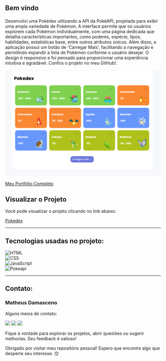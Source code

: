 ## Bem vindo<p>
Desenvolvi uma Pokédex utilizando a API da PokéAPI, projetada para exibir uma ampla variedade de Pokémon. A interface permite que os usuários explorem cada Pokémon individualmente, com uma página dedicada que detalha características importantes, como poderes, espécie, tipos, habilidades, estatísticas base, entre outros atributos únicos. Além disso, a aplicação possui um botão de 'Carregar Mais', facilitando a navegação e permitindo expandir a lista de Pokémon conforme o usuário desejar. O design é responsivo e foi pensado para proporcionar uma experiência intuitiva e agradável. Confira o projeto no meu GitHub!.

<div align="center">

![Captura de tela - Elevate](https://github.com/MatheusADamasceno/Pokedex/blob/main/img.png)
</div>

<div alinhar="centro">

[Meu Portfólio Completo](https://matheusprojectss.netlify.app)

</div>


## Visualizar o Projeto
Você pode visualizar o projeto clicando no link abaixo:

[Pokedex](https://pokedex-pokemon25.netlify.app/)


---
<div id="tecnologias-utilizadas">

## Tecnologias usadas no projeto:
![HTML]( https://img.shields.io/badge/HTML5-E34F26?style=for-the-badge&logo=html5&logoColor=white)  
![CSS]( https://img.shields.io/badge/CSS-239120?&style=for-the-badge&logo=css3&logoColor=white)  
![JavaScript]( https://img.shields.io/badge/JavaScript-F7DF1E?style=for-the-badge&logo=javascript&logoColor=black)  
![Pokeapi](![PokeAPI](https://img.shields.io/badge/PokeAPI-F29D0C?style=for-the-badge&logo=pokeapi&logoColor=white)
)
</div>
<div alinhar="direita">


</div>

---
<div id="contato">

<div id="contato">

## Contato:
### Matheus Damasceno
Alguns meios de contato:
<div>
<a href="https://wa.me/5562992060399" target="_blank"><img src="https://img.shields.io/badge/WhatsApp-25D366?style=for-the-badge&logo=whatsapp&logoColor=white" target="_blank"></a>
<a href = "mailto:matheusalvesdamascenotwd@gmail.com"><img src="https://img.shields.io/badge/Gmail-D14836?style=for-the-badge&logo=gmail&logoColor=white" target="_blank"></a>
<a href="www.linkedin.com/in/matheusalvesdamasceno" target="_blank"><img src="https://img.shields.io/badge/-LinkedIn-%230077B5?style=for-the-badge&logo=linkedin&logoColor=white" target="_blank"></a>   
</div>
</div>



Fique à vontade para explorar os projetos, abrir questões ou sugerir melhorias. Seu feedback é valioso!

Obrigado por visitar meu repositório pessoal! Espero que encontre algo que desperte seu interesse. 😊
